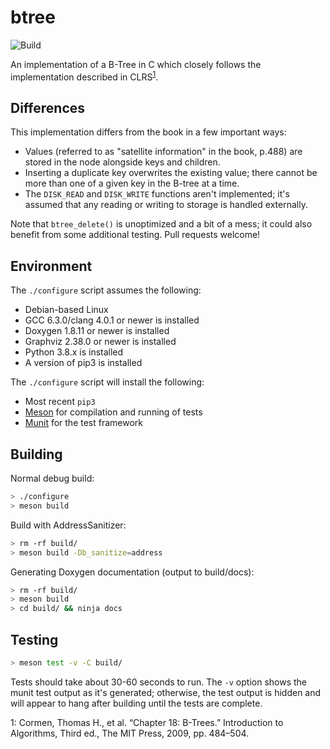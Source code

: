 # btree

![Build](https://github.com/dbargatz/btree/workflows/Build/badge.svg)

An implementation of a B-Tree in C which closely follows the implementation
described in CLRS<sup>[1](#clrs)</sup>.

## Differences

This implementation differs from the book in a few important ways:

* Values (referred to as "satellite information" in the book, p.488) are stored
in the node alongside keys and children.
* Inserting a duplicate key overwrites the existing value; there cannot be more
than one of a given key in the B-tree at a time.
* The `DISK_READ` and `DISK_WRITE` functions aren't implemented; it's assumed
that any reading or writing to storage is handled externally.

Note that `btree_delete()` is unoptimized and a bit of a mess; it could also
benefit from some additional testing. Pull requests welcome!

## Environment

The `./configure` script assumes the following:

* Debian-based Linux
* GCC 6.3.0/clang 4.0.1 or newer is installed
* Doxygen 1.8.11 or newer is installed
* Graphviz 2.38.0 or newer is installed
* Python 3.8.x is installed
* A version of pip3 is installed

The `./configure` script will install the following:

* Most recent `pip3`
* [Meson](https://mesonbuild.com/index.html) for compilation and running of
tests
* [Munit](https://nemequ.github.io/munit/#about) for the test framework

## Building

Normal debug build:

```bash
> ./configure
> meson build
```

Build with AddressSanitizer:

```bash
> rm -rf build/
> meson build -Db_sanitize=address
```

Generating Doxygen documentation (output to build/docs):

```bash
> rm -rf build/
> meson build
> cd build/ && ninja docs
```

## Testing

```bash
> meson test -v -C build/
```

Tests should take about 30-60 seconds to run. The `-v` option shows the munit
test output as it's generated; otherwise, the test output is hidden and will
appear to hang after building until the tests are complete.

<a name="clrs">1</a>: Cormen, Thomas H., et al. “Chapter 18: B-Trees.”
Introduction to Algorithms, Third ed., The MIT Press, 2009, pp. 484–504.
